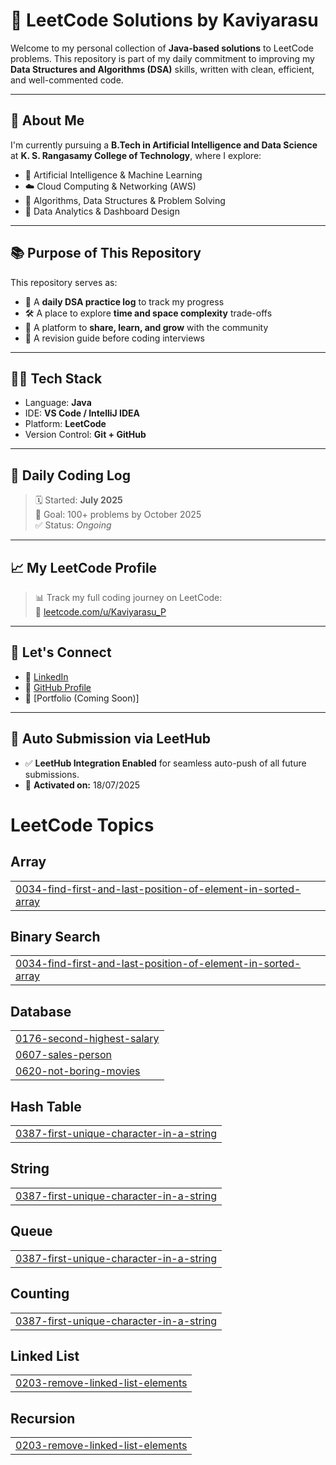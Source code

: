 # 🧠 LeetCode Solutions by Kaviyarasu

Welcome to my personal collection of **Java-based solutions** to LeetCode problems. This repository is part of my daily commitment to improving my **Data Structures and Algorithms (DSA)** skills, written with clean, efficient, and well-commented code.

---

## 🚀 About Me

I'm currently pursuing a **B.Tech in Artificial Intelligence and Data Science** at **K. S. Rangasamy College of Technology**, where I explore:

- 🤖 Artificial Intelligence & Machine Learning  
- ☁️ Cloud Computing & Networking (AWS)  
- 🧠 Algorithms, Data Structures & Problem Solving  
- 🔐 Data Analytics & Dashboard Design

---

## 📚 Purpose of This Repository

This repository serves as:

- 📘 A **daily DSA practice log** to track my progress  
- 🛠️ A place to explore **time and space complexity** trade-offs  
- 💬 A platform to **share, learn, and grow** with the community  
- 🔁 A revision guide before coding interviews

---

## 🧑‍💻 Tech Stack

- Language: **Java**  
- IDE: **VS Code / IntelliJ IDEA**  
- Platform: **LeetCode**  
- Version Control: **Git + GitHub**

---

## 📅 Daily Coding Log

> 🗓️ Started: **July 2025**  
> 🔄 Goal: 100+ problems by October 2025  
> ✅ Status: _Ongoing_

---

## 📈 My LeetCode Profile

> 📊 Track my full coding journey on LeetCode:  
🔗 [leetcode.com/u/Kaviyarasu_P](https://leetcode.com/u/Kaviyarasu_P/)

---



## 🤝 Let's Connect

- 🔗 [LinkedIn](https://www.linkedin.com/in/kaviyarasup2411/)  
- 🧠 [GitHub Profile](https://github.com/Kaviyarasu24)  
- 💼 [Portfolio (Coming Soon)]

---

## 🔄 Auto Submission via LeetHub

- ✅ **LeetHub Integration Enabled** for seamless auto-push of all future submissions.
- 📅 **Activated on:** 18/07/2025  

<!---LeetCode Topics Start-->
# LeetCode Topics
## Array
|  |
| ------- |
| [0034-find-first-and-last-position-of-element-in-sorted-array](https://github.com/Kaviyarasu24/Leetcode/tree/master/0034-find-first-and-last-position-of-element-in-sorted-array) |
## Binary Search
|  |
| ------- |
| [0034-find-first-and-last-position-of-element-in-sorted-array](https://github.com/Kaviyarasu24/Leetcode/tree/master/0034-find-first-and-last-position-of-element-in-sorted-array) |
## Database
|  |
| ------- |
| [0176-second-highest-salary](https://github.com/Kaviyarasu24/Leetcode/tree/master/0176-second-highest-salary) |
| [0607-sales-person](https://github.com/Kaviyarasu24/Leetcode/tree/master/0607-sales-person) |
| [0620-not-boring-movies](https://github.com/Kaviyarasu24/Leetcode/tree/master/0620-not-boring-movies) |
## Hash Table
|  |
| ------- |
| [0387-first-unique-character-in-a-string](https://github.com/Kaviyarasu24/Leetcode/tree/master/0387-first-unique-character-in-a-string) |
## String
|  |
| ------- |
| [0387-first-unique-character-in-a-string](https://github.com/Kaviyarasu24/Leetcode/tree/master/0387-first-unique-character-in-a-string) |
## Queue
|  |
| ------- |
| [0387-first-unique-character-in-a-string](https://github.com/Kaviyarasu24/Leetcode/tree/master/0387-first-unique-character-in-a-string) |
## Counting
|  |
| ------- |
| [0387-first-unique-character-in-a-string](https://github.com/Kaviyarasu24/Leetcode/tree/master/0387-first-unique-character-in-a-string) |
## Linked List
|  |
| ------- |
| [0203-remove-linked-list-elements](https://github.com/Kaviyarasu24/Leetcode/tree/master/0203-remove-linked-list-elements) |
## Recursion
|  |
| ------- |
| [0203-remove-linked-list-elements](https://github.com/Kaviyarasu24/Leetcode/tree/master/0203-remove-linked-list-elements) |
<!---LeetCode Topics End-->
